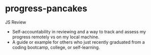 # progress-pancakes
JS Review

 - Self-accountability in reviewing and a way to track and assess my progress remotely vs on my local machine. 
 - A guide or example for others who just recently graduated from a coding bootcamp, college, or self-learning. 
